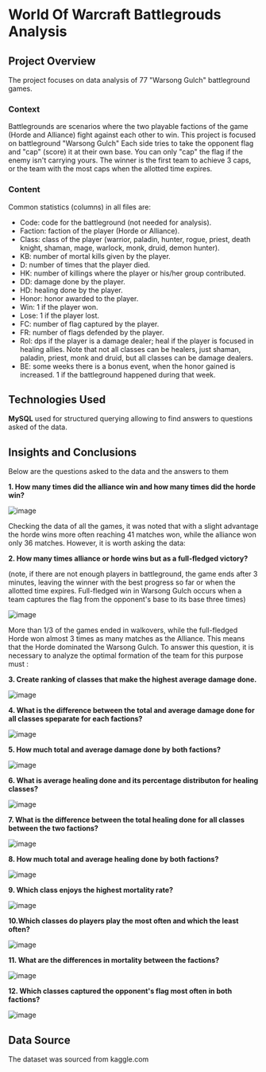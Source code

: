 #  World Of Warcraft Battlegrouds Analysis

## Project Overview

The project focuses on data analysis of 77 "Warsong Gulch" battleground games.
 
### Context
Battlegrounds are scenarios where the two playable factions of the game (Horde and Alliance) fight against each other to win. This project is focused on battleground "Warsong Gulch" Each side tries to take the opponent flag and "cap" (score) it at their own base. You can only "cap" the flag if the enemy isn't carrying yours. The winner is the first team to achieve 3 caps, or the team with the most caps when the allotted time expires.

### Content

Common statistics (columns) in all files are:

- Code: code for the battleground (not needed for analysis).
- Faction: faction of the player (Horde or Alliance).
- Class: class of the player (warrior, paladin, hunter, rogue, priest, death knight, shaman, mage, warlock, monk, druid, demon hunter).
- KB: number of mortal kills given by the player.
- D: number of times that the player died.
- HK: number of killings where the player or his/her group contributed.
- DD: damage done by the player.
- HD: healing done by the player.
- Honor: honor awarded to the player.
- Win: 1 if the player won.
- Lose: 1 if the player lost.
- FC: number of flag captured by the player. 
- FR: number of flags defended by the player.
- Rol: dps if the player is a damage dealer; heal if the player is focused in healing allies. Note that not all classes can be healers, just shaman, paladin, priest, monk and druid, but all classes can be damage dealers.
- BE: some weeks there is a bonus event, when the honor gained is increased. 1 if the battleground happened during that week.

## Technologies Used

**MySQL** used for structured querying allowing to find answers to questions asked of the data.
  

## Insights and Conclusions

Below are the questions asked to the data and the answers to them

**1. How many times did the alliance win and how many times did the horde win?**


![image](https://github.com/user-attachments/assets/3130fdd1-48aa-4006-a857-774647017981)

Checking the data of all the games, it was noted that with a slight advantage the horde wins more often reaching 41 matches won, while the alliance won only 36 matches.
However, it is worth asking the data:

**2. How many times alliance or horde wins but as a full-fledged victory?**

(note, if there are not enough players in battleground, the game ends after 3 minutes, leaving the winner with the best progress so far or when the allotted time expires.
 Full-fledged win in Warsong Gulch occurs when a team captures the flag from the opponent's base to its base three times)
 
![image](https://github.com/user-attachments/assets/94a5ebfe-591a-4555-b708-28e8fa26af15)

More than 1/3 of the games ended in walkovers, while the full-fledged Horde won almost 3 times as many matches as the Alliance. This means that the Horde dominated the Warsong Gulch. To answer this question, it is necessary to analyze the optimal formation of the team for this purpose must :

**3. Create ranking of classes that make the highest average damage done.**

![image](https://github.com/user-attachments/assets/28e6e893-b258-4d72-98be-36d963a0be39)


**4. What is the difference between the total and average damage done for all classes speparate for each factions?**

![image](https://github.com/user-attachments/assets/52e2b831-6c00-452f-8be9-ddf131fc4b5a)

**5. How much total and average damage done by both factions?**

![image](https://github.com/user-attachments/assets/019bd8ee-28fa-4e84-a164-c0d0f58ba0c2)


**6. What is average healing done and its percentage distributon for healing classes?**

![image](https://github.com/user-attachments/assets/9b55bf4e-7133-4bbe-bc23-a484c5a1572c)



**7. What is the difference between the total healing done for all classes between the two factions?**

![image](https://github.com/user-attachments/assets/a874a57b-03f0-4d5a-a0b6-7e9b51dd9ead)


**8. How much total and average healing done by both factions?**

![image](https://github.com/user-attachments/assets/00a780c8-cdbb-46f5-b448-db70ca17321e)


**9. Which class enjoys the highest mortality rate?**

![image](https://github.com/user-attachments/assets/af6391f8-7ff1-4a35-858f-6ea82749ef83)


**10.Which classes do players play the most often and which the least often?**

![image](https://github.com/user-attachments/assets/5e2e0911-2aff-4afc-9f3c-1ba1df0c975d)


**11. What are the differences in mortality between the factions?**

![image](https://github.com/user-attachments/assets/4268d6e5-771a-4339-96fa-ee153b85564b)

**12. Which classes captured the opponent's flag most often in both factions?**

![image](https://github.com/user-attachments/assets/bf94fb18-2018-4320-b898-fbaf9f5423df)



## Data Source
    
The dataset was sourced from kaggle.com
